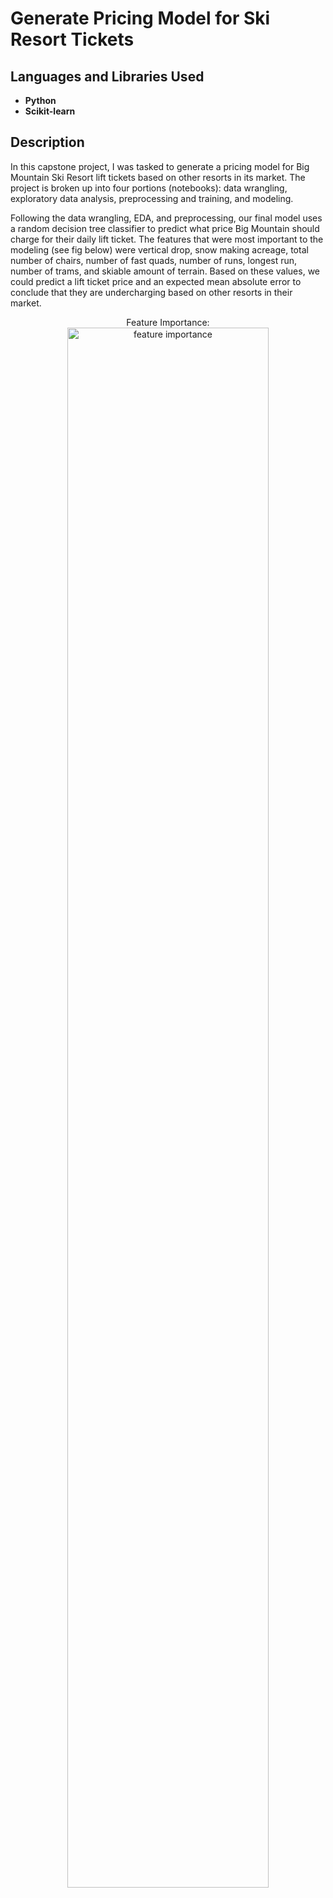 <h1>Generate Pricing Model for Ski Resort Tickets</h1>

<h2>Languages and Libraries Used</h2>

- <b>Python</b> 
- <b>Scikit-learn</b>

<h2>Description</h2>
In this capstone project, I was tasked to generate a pricing model for Big Mountain Ski Resort lift tickets based on other resorts in its market. The project is broken up into four portions (notebooks): data wrangling, exploratory data analysis, preprocessing and training, and modeling.  


Following the data wrangling, EDA, and preprocessing, our final model uses a random decision tree classifier to predict what price Big Mountain should charge for their daily lift ticket. The features that were most important to the modeling (see fig below) were vertical drop, snow making acreage, total number of chairs, number of fast quads, number of runs, longest run, number of trams, and skiable amount of terrain. Based on these values, we could predict a lift ticket price and an expected mean absolute error to conclude that they are undercharging based on other resorts in their market. 

<p align="center">
Feature Importance: <br/>
<img src="https://i.imgur.com/JeYiOW2.png" height="80%" width="80%" alt="feature importance"/>
<br />
